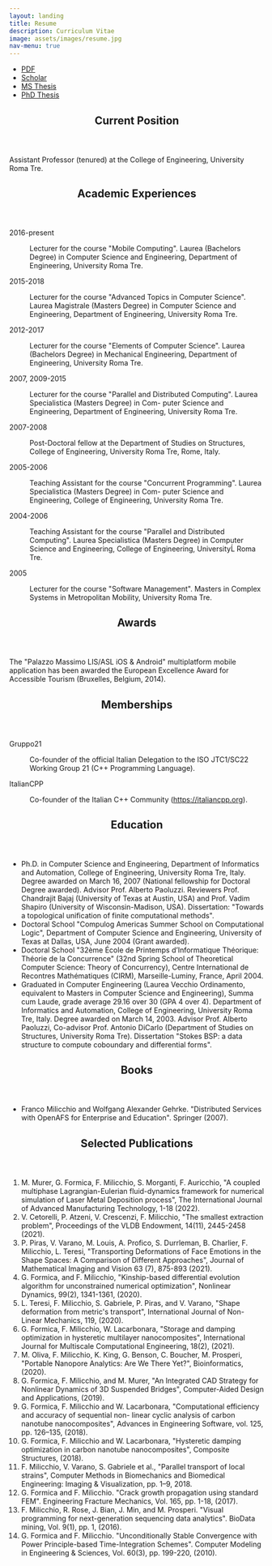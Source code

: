 ```yaml
---
layout: landing
title: Resume
description: Curriculum Vitae
image: assets/images/resume.jpg
nav-menu: true
---
```


<!-- Main -->
<div id="main">
<section>
<div class="inner">


<section class="special">
<ul class="actions fit">
    <li><a href="{{site.baseurl}}/assets/cv-business.pdf" class="button big fit icon fa-file-pdf-o">PDF</a></li>
    <li><a href="https://scholar.google.it/citations?hl=en&user=-ipyc7QAAAAJ&view_op=list_works&sortby=pubdate" class="button big fit icon fa-graduation-cap">Scholar</a></li>
    <li><a href="https://bitbucket.org/fmilicchio/fmilicchio.bitbucket.org/downloads/ms-thesis.pdf" class="button big fit icon fa-download">MS Thesis</a></li>
    <li><a href="https://bitbucket.org/fmilicchio/fmilicchio.bitbucket.org/downloads/phd-thesis.pdf" class="button big fit icon fa-download">PhD Thesis</a></li>
</ul>
</section>

<header class="major">
	<h2>Current Position</h2>
</header>

<p>Assistant Professor (tenured) at the College of Engineering, University Roma Tre.</p>

<header class="major">
	<h2>Academic Experiences</h2>
</header>

<dl>
	<dt>2016-present</dt>
	<dd>
		<p>Lecturer for the course "Mobile Computing". Laurea (Bachelors Degree) in Computer Science and Engineering, Department of Engineering, University Roma Tre.</p>
	</dd>
	<dt>2015-2018</dt>
	<dd>
		<p>Lecturer for the course "Advanced Topics in Computer Science". Laurea Magistrale (Masters Degree) in Computer Science and Engineering, Department of Engineering, University Roma Tre.</p>
	</dd>
	<dt>2012-2017</dt>
	<dd>
		<p>Lecturer for the course "Elements of Computer Science". Laurea (Bachelors Degree) in Mechanical Engineering, Department of Engineering, University Roma Tre.</p>
	</dd>
	<dt>2007, 2009-2015</dt>
	<dd>
		<p>Lecturer for the course "Parallel and Distributed Computing". Laurea Specialistica (Masters Degree) in Com- puter Science and Engineering, Department of Engineering, University Roma Tre.</p>
	</dd>
	<dt>2007-2008</dt>
	<dd>
		<p>Post-Doctoral fellow at the Department of Studies on Structures, College of Engineering, University Roma Tre, Rome, Italy.</p>
	</dd>
	<dt>2005-2006</dt>
	<dd>
		<p>Teaching Assistant for the course "Concurrent Programming". Laurea Specialistica (Masters Degree) in Com- puter Science and Engineering, College of Engineering, University Roma Tre.</p>
	</dd>
	<dt>2004-2006</dt>
	<dd>
		<p>Teaching Assistant for the course "Parallel and Distributed Computing". Laurea Specialistica (Masters Degree) in Computer Science and Engineering, College of Engineering, UniversityĹ Roma Tre.</p>
	</dd>
	<dt>2005</dt>
	<dd>
		<p>Lecturer for the course "Software Management". Masters in Complex Systems in Metropolitan Mobility, University Roma Tre.</p>
	</dd>
</dl>


<header class="major">
	<h2>Awards</h2>
</header>

<p>The "Palazzo Massimo LIS/ASL iOS & Android" multiplatform mobile application has been awarded the European Excellence Award for Accessible Tourism (Bruxelles, Belgium, 2014).</p>

<header class="major">
	<h2>Memberships</h2>
</header>

<dl>
	<dt>Gruppo21</dt>
	<dd>
		<p>Co-founder of the official Italian Delegation to the ISO JTC1/SC22 Working Group 21 (C++ Programming Language).</p>
	</dd>
	<dt>ItalianCPP</dt>
	<dd>
		<p>Co-founder of the Italian C++ Community (<a href="https://italiancpp.org">https://italiancpp.org</a>).</p>
	</dd>
</dl>

<header class="major">
	<h2>Education</h2>
</header>

<ul>
	<li>Ph.D. in Computer Science and Engineering, Department of Informatics and Automation, College of Engineering, University Roma Tre, Italy. Degree awarded on March 16, 2007 (National fellowship for Doctoral Degree awarded). Advisor Prof. Alberto Paoluzzi. Reviewers Prof. Chandrajit Bajaj (University of Texas at Austin, USA) and Prof. Vadim Shapiro (University of Wisconsin-Madison, USA). Dissertation: "Towards a topological unification of finite computational methods".</li>
	<li>Doctoral School "Compulog Americas Summer School on Computational Logic", Department of Computer Science and Engineering, University of Texas at Dallas, USA, June 2004 (Grant awarded).</li>
	<li>Doctoral School "32&egrave;me &Eacute;cole de Printemps d&#8217;Informatique Th&eacute;orique: Th&eacute;orie de la Concurrence" (32nd Spring School of Theoretical Computer Science: Theory of Concurrency), Centre International de Recontres Math&eacute;matiques (CIRM), Marseille-Luminy, France, April 2004.</li>
	<li>Graduated in Computer Engineering (Laurea Vecchio Ordinamento, equivalent to Masters in Computer Science and Engineering), Summa cum Laude, grade average 29.16 over 30 (GPA 4 over 4). Department of Informatics and Automation, College of Engineering, University Roma Tre, Italy. Degree awarded on March 14, 2003. Advisor Prof. Alberto Paoluzzi, Co-advisor Prof. Antonio DiCarlo (Department of Studies on Structures, University Roma Tre). Dissertation "Stokes BSP: a data structure to compute coboundary and differential forms".</li>
</ul>


<header class="major">
	<h2>Books</h2>
</header>

<ul>
	<li>Franco Milicchio and Wolfgang Alexander Gehrke. "Distributed Services with OpenAFS for Enterprise and Education". Springer (2007).</li>
</ul>

<header class="major">
	<h2>Selected Publications</h2>
</header>

<ol>
	<li>M. Murer, G. Formica, F. Milicchio, S. Morganti, F. Auricchio, "A coupled multiphase Lagrangian-Eulerian fluid-dynamics framework for numerical simulation of Laser Metal Deposition process", The International Journal of Advanced Manufacturing Technology, 1-18 (2022).</li>
	<li>V. Cetorelli, P. Atzeni, V. Crescenzi, F. Milicchio, "The smallest extraction problem", Proceedings of the VLDB Endowment, 14(11), 2445-2458 (2021).</li>
	<li>P. Piras, V. Varano, M. Louis, A. Profico, S. Durrleman, B. Charlier, F. Milicchio, L. Teresi, "Transporting Deformations of Face Emotions in the Shape Spaces: A Comparison of Different Approaches", Journal of Mathematical Imaging and Vision 63 (7), 875-893 (2021).</li>
	<li>G. Formica, and F. Milicchio, "Kinship-based differential evolution algorithm for unconstrained numerical optimization", Nonlinear Dynamics, 99(2), 1341-1361, (2020).</li>
	<li>L. Teresi, F. Milicchio, S. Gabriele, P. Piras, and V. Varano, "Shape deformation from metric's transport", International Journal of Non-Linear Mechanics, 119, (2020).</li>
	<li>G. Formica, F. Milicchio, W. Lacarbonara, "Storage and damping optimization in hysteretic multilayer nanocomposites", International Journal for Multiscale Computational Engineering, 18(2), (2021).</li>
	<li>M. Oliva, F. Milicchio, K. King, G. Benson, C. Boucher, M. Prosperi, "Portable Nanopore Analytics: Are We There Yet?", Bioinformatics, (2020).</li>
	<li>G. Formica, F. Milicchio, and M. Murer, "An Integrated CAD Strategy for Nonlinear Dynamics of 3D Suspended Bridges", Computer-Aided Design and Applications, (2019).</li>
	<li>G. Formica, F. Milicchio and W. Lacarbonara, "Computational efficiency and accuracy of sequential non- linear cyclic analysis of carbon nanotube nanocomposites", Advances in Engineering Software, vol. 125, pp. 126–135, (2018).</li>
	<li>G. Formica, F. Milicchio and W. Lacarbonara, "Hysteretic damping optimization in carbon nanotube nanocomposites", Composite Structures, (2018).</li>
	<li>F. Milicchio, V. Varano, S. Gabriele et al., "Parallel transport of local strains", Computer Methods in Biomechanics and Biomedical Engineering: Imaging & Visualization, pp. 1–9, 2018.</li>
	<li>G. Formica and F. Milicchio. "Crack growth propagation using standard FEM". Engineering Fracture Mechanics, Vol. 165, pp. 1-18, (2017).</li>
	<li>F. Milicchio, R. Rose, J. Bian, J. Min, and M. Prosperi. "Visual programming for next-generation sequencing data analytics". BioData mining,  Vol. 9(1), pp. 1,  (2016).</li>
	<li>G. Formica and F. Milicchio. "Unconditionally Stable Convergence with Power Principle-based Time-Integration Schemes". Computer Modeling in Engineering &amp; Sciences,  Vol. 60(3), pp. 199-220,  (2010).</li>
</ol>



</div>
</section>
</div>